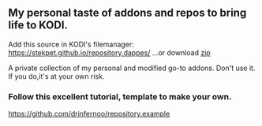 
## My personal taste of addons and repos to bring life to KODI.

Add this source in KODI's filemanager: https://stekpet.github.io/repository.dappes/
...or download [zip](repo/zips/repository.dappes/repository.dappes.0.0.2.zip) 

A private collection of my personal and modified go-to addons. Don't use it. If you do,it's at your own risk.

### Follow this excellent tutorial, template to make your own.
https://github.com/drinfernoo/repository.example
